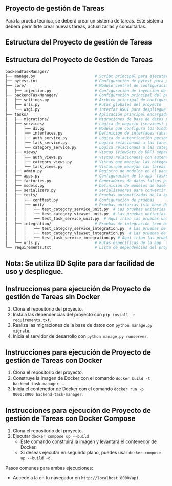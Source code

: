 ## Proyecto de gestión de Tareas
Para la prueba técnica, se deberá crear un sistema de tareas. 
Este sistema deberá permitirte crear nuevas tareas, actualizarlas y consultarlas.

## Estructura del Proyecto de gestión de Tareas
## Estructura del Proyecto de Gestión de Tareas

```bash
backendTaskManager/
├── manage.py                          # Script principal para ejecutar comandos de Django (migraciones, servidor, etc.)
├── pytest.ini                         # Configuración de pytest para pruebas automatizadas
├── core/                              # Módulo central de configuraciones compartidas
│   ├── injection.py                   # Configuración de inyección de dependencias (DI) para toda la aplicación
├── backendTaskManager/                # Configuración principal del proyecto Django
│   ├── settings.py                    # Archivo principal de configuración del proyecto (DB, apps, middleware, etc.)
│   ├── urls.py                        # Rutas globales del proyecto
│   └── wsgi.py                        # Interfaz WSGI para despliegue en servidores (como Gunicorn)
├── tasks/                             # Aplicación principal encargada de la gestión de tareas y categorías
│   ├── migrations/                    # Migraciones de base de datos para el modelo `tasks`
│   ├── services/                      # Lógica de negocio (services) y definición de interfaces
│   │   ├── di.py                      # Módulo que configura los bindings para la inyección de dependencias
│   │   ├── interfaces.py              # Definición de interfaces (abstracciones) para servicios
│   │   ├── auth_service.py            # Lógica de autenticación personalizada (si aplica)
│   │   ├── task_service.py            # Lógica relacionada a las tareas (crear, completar, listar, etc.)
│   │   └── category_service.py        # Lógica relacionada a las categorías de tareas
│   ├── views/                         # Vistas (ViewSets de DRF) separadas por funcionalidad
│   │   ├── auth_views.py              # Vistas relacionadas con autenticación (login, logout, etc.)
│   │   ├── category_views.py          # Vistas que manejan las categorías
│   │   └── task_views.py              # Vistas que manejan las tareas
│   ├── admin.py                       # Registro de modelos en el panel de administración de Django
│   ├── apps.py                        # Configuración de la app `tasks` (nombre, etc.)
│   ├── factories.py                   # Generadores de datos falsos para pruebas o desarrollo
│   ├── models.py                      # Definición de modelos de base de datos (Task, Category, etc.)
│   ├── serializers.py                 # Serializadores para convertir modelos a JSON y viceversa
│   ├── tests/                         # Pruebas automatizadas de la aplicación 
│   │   ├── conftest.py                # Configuración de pruebas
│   │   ├── unit/                      # Pruebas unitarias (sin base de datos real)
│   │   │   ├── test_category_service_unit.py  # Las pruebas unitarias de CategoryService
│   │   │   ├── test_category_viewset_unit.py  # Las pruebas unitarias de CategoryViewSet
│   │   │   └── test_task_service_unit.py  # Aquí irían las pruebas unitarias de TaskService
│   ├── integration/                   # Pruebas de integración (con base de datos real)
│   │   │   ├── test_category_service_integration.py  # Las pruebas de integración de CategoryService
│   │   │   ├── test_category_viewset_integration.py  # Las pruebas de integración de CategoryViewSet
│   │   │   └── test_task_service_integration.py # Aquí irían las pruebas de integración de TaskService
│   └── urls.py                        # Rutas específicas de la app `tasks`
└── requirements.txt                   # Lista de dependencias del proyecto para instalar con pip
```

## Nota: Se utiliza BD Sqlite para dar facilidad de uso y despliegue.

## Instrucciones para ejecución de Proyecto de gestión de Tareas sin Docker
1. Clona el repositorio del proyecto.
2. Instala las dependencias del proyecto con `pip install -r requirements.txt`.
3. Realiza las migraciones de la base de datos con `python manage.py migrate`.
4. Inicia el servidor de desarrollo con `python manage.py runserver`.

## Instrucciones para ejecución de Proyecto de gestión de Tareas con Docker
1. Clona el repositorio del proyecto.
2. Construye la imagen de Docker con el comando `docker build -t backend-task-manager .`.
3. Inicia el contenedor de Docker con el comando `docker run -p 8000:8000 backend-task-manager`.

## Instrucciones para ejecución de Proyecto de gestión de Tareas con Docker Compose
1. Clona el repositorio del proyecto.
2. Ejecutar  `docker compose up --build`
   - Este comando construirá la imagen y levantará el contenedor de Docker.
   - Si deseas ejecutar en segundo plano, puedes usar `docker compose up --build -d`.

Pasos comunes para ambas ejecuciones:

* Accede a la  en tu navegador en `http://localhost:8000/api`.